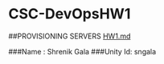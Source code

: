 # CSC-DevOpsHW1

##PROVISIONING SERVERS
[HW1.md](https://github.ncsu.edu/sngala/CSC-DevOpsHW1/blob/master/HW1.md)

###Name : Shrenik Gala
###Unity Id: sngala
